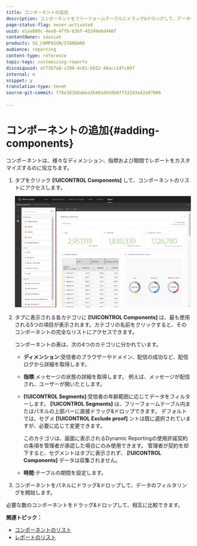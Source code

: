 ```yaml
---
title: コンポーネントの追加
description: コンポーネントをフリーフォームテーブルにドラッグ&ドロッグして、データのフィルタリングとレポートの作成を開始します。
page-status-flag: never-activated
uuid: a1aa880c-4ee8-4ffb-b3bf-45249e6d446f
contentOwner: sauviat
products: SG_CAMPAIGN/STANDARD
audience: reporting
content-type: reference
topic-tags: customizing-reports
discoiquuid: a773b7a8-c290-4c81-bb52-48acc14fc89f
internal: n
snippet: y
translation-type: tm+mt
source-git-commit: f78e101b8abea3640ad93db6ff53243a42e07086

---
```



# コンポーネントの追加{#adding-components}

コンポーネントは、様々なディメンション、指標および期間でレポートをカスタマイズするのに役立ちます。

1. タブをクリック **[!UICONTROL Components]** して、コンポーネントのリストにアクセスします。

   ![](assets/dynamic_report_components.png)

1. タブに表示される各カテゴリに **[!UICONTROL Components]** は、最も使用される5つの項目が表示されます。カテゴリの名前をクリックすると、そのコンポーネントの完全なリストにアクセスできます。

   コンポーネントの表は、次の4つのカテゴリに分かれています。

   * **ディメンション**:受信者のブラウザーやドメイン、配信の成功など、配信ログから詳細を取得します。
   * **指標**:メッセージの状態の詳細を取得します。 例えば、メッセージが配信され、ユーザーが開いたとします。
   * **[!UICONTROL Segments]**:受信者の年齢範囲に応じてデータをフィルターします。 **[!UICONTROL Segments]** は、フリーフォームテーブル内またはパネルの上部バーに直接ドラッグ&amp;ドロップできます。 デフォルトでは、セグメ **[!UICONTROL Exclude proof]** ントは既に選択されていますが、必要に応じて変更できます。

      このカテゴリは、画面に表示されるDynamic Reportingの使用許諾契約の条項を管理者が承認した場合にのみ使用できます。 管理者が契約を却下すると、セグメントはタブに表示されず、 **[!UICONTROL Components]** データは収集されません。

   * **時間**:テーブルの期間を設定します。

1. コンポーネントをパネルにドラッグ&amp;ドロップして、データのフィルタリングを開始します。

必要な数のコンポーネントをドラッグ&amp;ドロップして、相互に比較できます。

**関連トピック：**

* [コンポーネントのリスト](../../reporting/using/list-of-components-.md)
* [レポートのリスト](../../reporting/using/defining-the-report-period.md)

